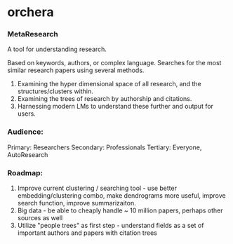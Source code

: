 # orchera
### MetaResearch


A tool for understanding research.

Based on keywords, authors, or complex language. Searches for the most similar research papers using several methods.
1. Examining the hyper dimensional space of all research, and the structures/clusters within.
2. Examining the trees of research by authorship and citations.
3. Harnessing modern LMs to understand these further and output for users.

### Audience: 
Primary: Researchers
Secondary: Professionals
Tertiary: Everyone, AutoResearch



### Roadmap:
1. Improve current clustering / searching tool - use better embedding/clustering combo, make dendrograms more useful, improve search function, improve summarizaiton.
2. Big data - be able to cheaply handle ~ 10 million papers, perhaps other sources as well
3. Utilize "people trees" as first step - understand fields as a set of important authors and papers with citation trees